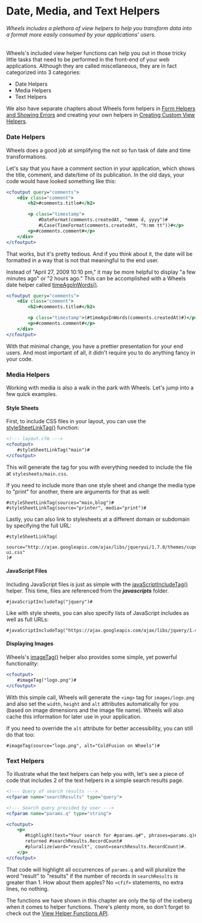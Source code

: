 # Date, Media, and Text Helpers

###### Wheels includes a plethora of view helpers to help you transform data into a format more easily consumed by your applications' users.

Wheels's included view helper functions can help you out in those tricky little tasks that need to be performed in the front-end of your web applications. Although they are called miscellaneous, they are in fact categorized into 3 categories:

* Date Helpers
* Media Helpers
* Text Helpers

We also have separate chapters about Wheels form helpers in [Form Helpers and Showing Errors][1] and creating your own helpers in [Creating Custom View Helpers][2].

### Date Helpers
Wheels does a good job at simplifying the not so fun task of date and time transformations.

Let's say that you have a comment section in your application, which shows the title, comment, and date/time of its publication. In the old days, your code would have looked something like this:

```cfml
<cfoutput query="comments">
    <div class="comment">
        <h2>#comments.title#</h2>

        <p class="timestamp">
            #DateFormat(comments.createdAt, "mmmm d, yyyy")#
            #LCase(TimeFormat(comments.createdAt, "h:mm tt"))#</p>
        <p>#comments.comment#</p>
    </div>
</cfoutput>
```

That works, but it's pretty tedious. And if you think about it, the date will be formatted in a way that is not that meaningful to the end user.

Instead of "April 27, 2009 10:10 pm," it may be more helpful to display "a few minutes ago" or "2 hours ago." This can be accomplished with a Wheels date helper called [timeAgoInWords()](http://cfwheels.org/docs/1-3/function/timeagoinwords).

```cfml
<cfoutput query="comments">
    <div class="comment">
        <h2>#comments.title#</h2>

        <p class="timestamp">(#timeAgoInWords(comments.createdAt)#)</p>
        <p>#comments.comment#</p>
    </div>
</cfoutput>
```

With that minimal change, you have a prettier presentation for your end users. And most important of all, it didn't require you to do anything fancy in your code.

### Media Helpers
Working with media is also a walk in the park with Wheels. Let's jump into a few quick examples.

#### Style Sheets
First, to include CSS files in your layout, you can use the [styleSheetLinkTag()](http://cfwheels.org/docs/1-3/function/stylesheetlinktag) function:

```cfml
<!--- layout.cfm --->
<cfoutput>
    #styleSheetLinkTag("main")#
</cfoutput>
```

This will generate the <link> tag for you with everything needed to include the file at `stylesheets/main.css`.

If you need to include more than one style sheet and change the media type to "print" for another, there are arguments for that as well:

```
#styleSheetLinkTag(sources="main,blog")#
#styleSheetLinkTag(source="printer", media="print")#
```

Lastly, you can also link to stylesheets at a different domain or subdomain by specifying the full URL:

```
#styleSheetLinkTag(
    source="http://ajax.googleapis.com/ajax/libs/jqueryui/1.7.0/themes/cupertino/jquery-ui.css"
)#
```

#### JavaScript Files
Including JavaScript files is just as simple with the [javaScriptIncludeTag()](http://cfwheels.org/docs/1-3/function/javascriptincludetag) helper. This time, files are referenced from the **_javascripts_** folder.

```
#javaScriptIncludeTag("jquery")#
```

Like with style sheets, you can also specify lists of JavaScript includes as well as full URLs:

```
#javaScriptIncludeTag("https://ajax.googleapis.com/ajax/libs/jquery/1.4.4/jquery.min.js")#
```

#### Displaying Images
Wheels's [imageTag()](http://cfwheels.org/docs/1-3/function/imagetag) helper also provides some simple, yet powerful functionality:

```cfml
<cfoutput>
    #imageTag("logo.png")#
</cfoutput>
```

With this simple call, Wheels will generate the `<img>` tag for `images/logo.png` and also set the `width`, `height` and `alt` attributes automatically for you (based on image dimensions and the image file name). Wheels will also cache this information for later use in your application.

If you need to override the `alt` attribute for better accessibility, you can still do that too:

```
#imageTag(source="logo.png", alt="ColdFusion on Wheels")#
```

### Text Helpers
To illustrate what the text helpers can help you with, let's see a piece of code that includes 2 of the text helpers in a simple search results page.

```cfml
<!--- Query of search results --->
<cfparam name="searchResults" type="query">

<!--- Search query provided by user --->
<cfparam name="params.q" type="string">

<cfoutput>
    <p>
       #highlight(text="Your search for #params.q#", phrases=params.q)#
       returned #searchResults.RecordCount#
       #pluralize(word="result", count=searchResults.RecordCount)#.
    </p>
</cfoutput>
```

That code will highlight all occurrences of `params.q` and will pluralize the word "result" to "results" if the number of records in `searchResults` is greater than 1. How about them apples? No `<cfif>` statements, no extra lines, no nothing.

The functions we have shown in this chapter are only the tip of the iceberg when it comes to helper functions. There's plenty more, so don't forget to check out the [View Helper Functions API](http://cfwheels.org/docs/1-3/function/category/view-helper).

[1]: 05-Form-Helpers-and-Showing-Errors.md
[2]: 08-Creating-Custom-View-Helpers.md
